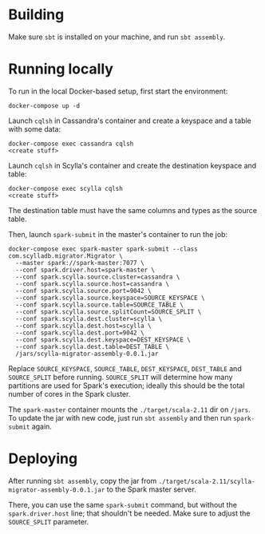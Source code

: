 # Building

Make sure `sbt` is installed on your machine, and run `sbt assembly`.

# Running locally

To run in the local Docker-based setup, first start the environment:
```shell
docker-compose up -d
```

Launch `cqlsh` in Cassandra's container and create a keyspace and a table with some data:
```shell
docker-compose exec cassandra cqlsh
<create stuff>
```

Launch `cqlsh` in Scylla's container and create the destination keyspace and table:
```shell
docker-compose exec scylla cqlsh
<create stuff>
```
The destination table must have the same columns and types as the source table.

Then, launch `spark-submit` in the master's container to run the job:
```shell
docker-compose exec spark-master spark-submit --class com.scylladb.migrator.Migrator \
  --master spark://spark-master:7077 \
  --conf spark.driver.host=spark-master \
  --conf spark.scylla.source.cluster=cassandra \
  --conf spark.scylla.source.host=cassandra \
  --conf spark.scylla.source.port=9042 \
  --conf spark.scylla.source.keyspace=SOURCE_KEYSPACE \
  --conf spark.scylla.source.table=SOURCE_TABLE \
  --conf spark.scylla.source.splitCount=SOURCE_SPLIT \
  --conf spark.scylla.dest.cluster=scylla \
  --conf spark.scylla.dest.host=scylla \
  --conf spark.scylla.dest.port=9042 \
  --conf spark.scylla.dest.keyspace=DEST_KEYSPACE \
  --conf spark.scylla.dest.table=DEST_TABLE \
  /jars/scylla-migrator-assembly-0.0.1.jar
```

Replace `SOURCE_KEYSPACE`, `SOURCE_TABLE`, `DEST_KEYSPACE`, `DEST_TABLE` and `SOURCE_SPLIT` before running. `SOURCE_SPLIT` will determine how many partitions are used for Spark's execution; ideally this should be the total number of cores in the Spark cluster.

The `spark-master` container mounts the `./target/scala-2.11` dir on `/jars`. To update the jar with new code, just run `sbt assembly` and then run `spark-submit` again.

# Deploying

After running `sbt assembly`, copy the jar from `./target/scala-2.11/scylla-migrator-assembly-0.0.1.jar` to the Spark master server.

There, you can use the same `spark-submit` command, but without the `spark.driver.host` line; that shouldn't be needed. Make sure to adjust the `SOURCE_SPLIT` parameter.
